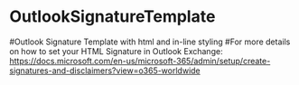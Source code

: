 # OutlookSignatureTemplate
#Outlook Signature Template with html and in-line styling
#For more details on how to set your HTML Signature in Outlook Exchange: https://docs.microsoft.com/en-us/microsoft-365/admin/setup/create-signatures-and-disclaimers?view=o365-worldwide
